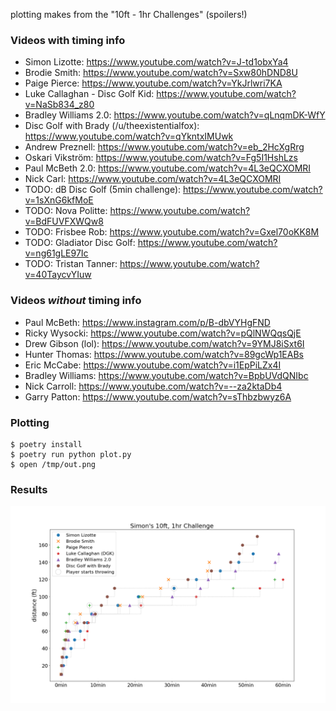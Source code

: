 plotting makes from the "10ft - 1hr Challenges" (spoilers!)


### Videos with timing info

* Simon Lizotte: https://www.youtube.com/watch?v=J-td1obxYa4
* Brodie Smith: https://www.youtube.com/watch?v=Sxw80hDND8U
* Paige Pierce: https://www.youtube.com/watch?v=YkJrlwri7KA
* Luke Callaghan - Disc Golf Kid: https://www.youtube.com/watch?v=NaSb834_z80
* Bradley Williams 2.0: https://www.youtube.com/watch?v=qLnqmDK-WfY
* Disc Golf with Brady (/u/theexistentialfox): https://www.youtube.com/watch?v=qYkntxIMUwk
* Andrew Preznell: https://www.youtube.com/watch?v=eb_2HcXgRrg
* Oskari Vikström: https://www.youtube.com/watch?v=Fg5I1HshLzs
* Paul McBeth 2.0: https://www.youtube.com/watch?v=4L3eQCXOMRI
* Nick Carl: https://www.youtube.com/watch?v=4L3eQCXOMRI
* TODO: dB Disc Golf (5min challenge): https://www.youtube.com/watch?v=1sXnG6kfMoE
* TODO: Nova Politte: https://www.youtube.com/watch?v=BdFUVFXWQw8
* TODO: Frisbee Rob: https://www.youtube.com/watch?v=Gxel70oKK8M
* TODO: Gladiator Disc Golf: https://www.youtube.com/watch?v=ng61gLE97Ic
* TODO: Tristan Tanner: https://www.youtube.com/watch?v=40TaycvYIuw


### Videos *without* timing info

* Paul McBeth: https://www.instagram.com/p/B-dbVYHgFND
* Ricky Wysocki: https://www.youtube.com/watch?v=pQlNWQqsQjE
* Drew Gibson (lol): https://www.youtube.com/watch?v=9YMJ8iSxt6I
* Hunter Thomas: https://www.youtube.com/watch?v=89gcWp1EABs
* Eric McCabe: https://www.youtube.com/watch?v=i1EpPiLZx4I
* Bradley Williams: https://www.youtube.com/watch?v=BpbUVdQNIbc
* Nick Carroll: https://www.youtube.com/watch?v=--za2ktaDb4
* Garry Patton: https://www.youtube.com/watch?v=sThbzbwyz6A


### Plotting

```
$ poetry install
$ poetry run python plot.py
$ open /tmp/out.png
```


### Results
![Results](results.png?raw=true "Results")
